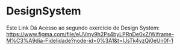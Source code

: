 # DesignSystem

Este Link Dá Acesso ao segundo exercicio de Design System:
https://www.figma.com/file/eUVmy9h2Ps4byLPRnDe0xZ/Wiframe-M%C3%A9dia-Fidelidade?node-id=0%3A1&t=IJsTk4yzQi0eUn0f-1
